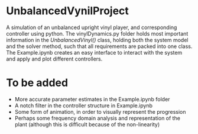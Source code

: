 # UnbalancedVynilProject
A simulation of an unbalanced upright vinyl player, and corresponding controller using python.
The vinylDynamics.py folder holds most important information in the _UnbalancedVinyl()_ class, holding both the system model and the solver method, such that all requirements are packed into one class. The Example.ipynb creates an easy interface to interact with the system and apply and plot different controllers.

# To be added
- More accurate parameter estimates in the Example.ipynb folder
- A notch filter in the controller structure in Example.ipynb
- Some form of animation, in order to visually represent the progression
- Perhaps some frequency domain analysis and representation of the plant (although this is difficult because of the non-linearity)
